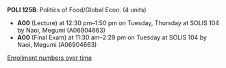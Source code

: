 **POLI 125B**: Politics of Food/Global Econ. (4 units)

- **A00** (Lecture) at 12:30 pm–1:50 pm on Tuesday, Thursday at SOLIS 104 by Naoi, Megumi (A06904663)
- **A00** (Final Exam) at 11:30 am–2:29 pm on Tuesday at SOLIS 104 by Naoi, Megumi (A06904663)

[Enrollment numbers over time](./POLI125B.tsv)
